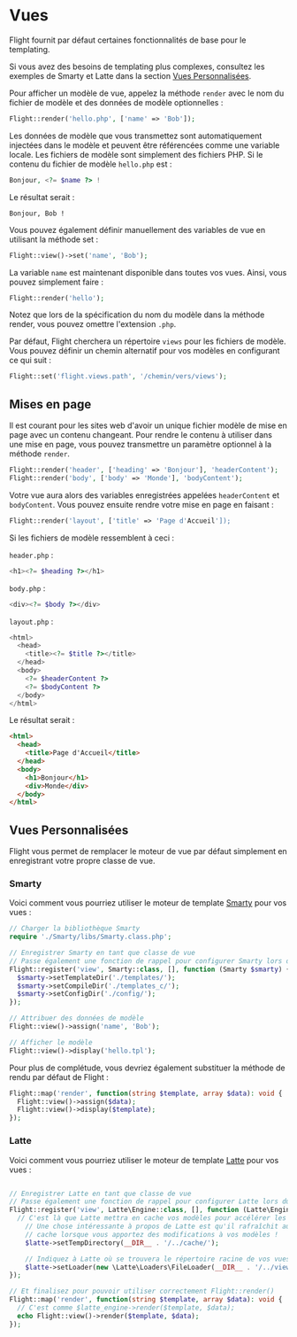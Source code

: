 # Vues

Flight fournit par défaut certaines fonctionnalités de base pour le templating.

Si vous avez des besoins de templating plus complexes, consultez les exemples de Smarty et Latte dans la section [Vues Personnalisées](#custom-views).

Pour afficher un modèle de vue, appelez la méthode `render` avec le nom
du fichier de modèle et des données de modèle optionnelles :

```php
Flight::render('hello.php', ['name' => 'Bob']);
```

Les données de modèle que vous transmettez sont automatiquement injectées dans le modèle et peuvent
être référencées comme une variable locale. Les fichiers de modèle sont simplement des fichiers PHP. Si le
contenu du fichier de modèle `hello.php` est :

```php
Bonjour, <?= $name ?> !
```

Le résultat serait :

```
Bonjour, Bob !
```

Vous pouvez également définir manuellement des variables de vue en utilisant la méthode set :

```php
Flight::view()->set('name', 'Bob');
```

La variable `name` est maintenant disponible dans toutes vos vues. Ainsi, vous pouvez simplement faire :

```php
Flight::render('hello');
```

Notez que lors de la spécification du nom du modèle dans la méthode render, vous pouvez
omettre l'extension `.php`.

Par défaut, Flight cherchera un répertoire `views` pour les fichiers de modèle. Vous pouvez
définir un chemin alternatif pour vos modèles en configurant ce qui suit :

```php
Flight::set('flight.views.path', '/chemin/vers/views');
```

## Mises en page

Il est courant pour les sites web d'avoir un unique fichier modèle de mise en page avec un contenu changeant.
Pour rendre le contenu à utiliser dans une mise en page, vous pouvez transmettre un paramètre optionnel à la méthode `render`.

```php
Flight::render('header', ['heading' => 'Bonjour'], 'headerContent');
Flight::render('body', ['body' => 'Monde'], 'bodyContent');
```

Votre vue aura alors des variables enregistrées appelées `headerContent` et `bodyContent`.
Vous pouvez ensuite rendre votre mise en page en faisant :

```php
Flight::render('layout', ['title' => 'Page d'Accueil']);
```

Si les fichiers de modèle ressemblent à ceci :

`header.php` :

```php
<h1><?= $heading ?></h1>
```

`body.php` :

```php
<div><?= $body ?></div>
```

`layout.php` :

```php
<html>
  <head>
    <title><?= $title ?></title>
  </head>
  <body>
    <?= $headerContent ?>
    <?= $bodyContent ?>
  </body>
</html>
```

Le résultat serait :
```html
<html>
  <head>
    <title>Page d'Accueil</title>
  </head>
  <body>
    <h1>Bonjour</h1>
    <div>Monde</div>
  </body>
</html>
```

## Vues Personnalisées

Flight vous permet de remplacer le moteur de vue par défaut simplement en enregistrant votre
propre classe de vue.

### Smarty

Voici comment vous pourriez utiliser le moteur de template [Smarty](http://www.smarty.net/)
pour vos vues :

```php
// Charger la bibliothèque Smarty
require './Smarty/libs/Smarty.class.php';

// Enregistrer Smarty en tant que classe de vue
// Passe également une fonction de rappel pour configurer Smarty lors du chargement
Flight::register('view', Smarty::class, [], function (Smarty $smarty) {
  $smarty->setTemplateDir('./templates/');
  $smarty->setCompileDir('./templates_c/');
  $smarty->setConfigDir('./config/');
});

// Attribuer des données de modèle
Flight::view()->assign('name', 'Bob');

// Afficher le modèle
Flight::view()->display('hello.tpl');
```

Pour plus de complétude, vous devriez également substituer la méthode de rendu par défaut de Flight :

```php
Flight::map('render', function(string $template, array $data): void {
  Flight::view()->assign($data);
  Flight::view()->display($template);
});
```

### Latte

Voici comment vous pourriez utiliser le moteur de template [Latte](https://latte.nette.org/)
pour vos vues :

```php

// Enregistrer Latte en tant que classe de vue
// Passe également une fonction de rappel pour configurer Latte lors du chargement
Flight::register('view', Latte\Engine::class, [], function (Latte\Engine $latte) {
  // C'est là que Latte mettra en cache vos modèles pour accélérer les choses
	// Une chose intéressante à propos de Latte est qu'il rafraîchit automatiquement votre
	// cache lorsque vous apportez des modifications à vos modèles !
	$latte->setTempDirectory(__DIR__ . '/../cache/');

	// Indiquez à Latte où se trouvera le répertoire racine de vos vues.
	$latte->setLoader(new \Latte\Loaders\FileLoader(__DIR__ . '/../views/'));
});

// Et finalisez pour pouvoir utiliser correctement Flight::render()
Flight::map('render', function(string $template, array $data): void {
  // C'est comme $latte_engine->render($template, $data);
  echo Flight::view()->render($template, $data);
});
```